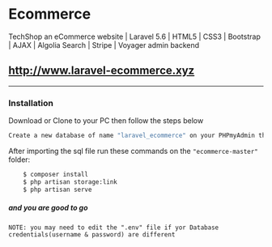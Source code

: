 # Ecommerce

TechShop an eCommerce website | Laravel 5.6 | HTML5 | CSS3 | Bootstrap | AJAX | Algolia Search | Stripe | Voyager admin backend


## http://www.laravel-ecommerce.xyz
___
### Installation

Download or Clone to your PC then follow the steps below

```sh
Create a new database of name "laravel_ecommerce" on your PHPmyAdmin then import the file "laravel_ecommerce.sql"
```

After importing the sql file run these commands on the `"ecommerce-master"` folder:

```sh
    $ composer install
    $ php artisan storage:link
    $ php artisan serve
```
##### and you are good to go

`NOTE: you may need to edit the ".env" file if yor Database credentials(username & password) are different`
